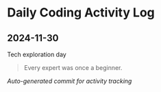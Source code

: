 # Daily Coding Activity Log

## 2024-11-30

Tech exploration day

> Every expert was once a beginner.

*Auto-generated commit for activity tracking*
